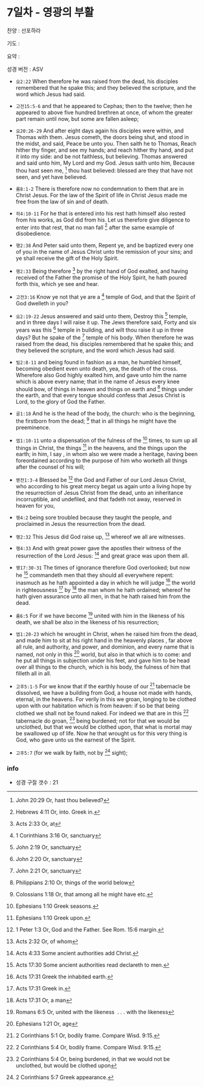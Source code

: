 # 7일차 - 영광의 부활

찬양 : 선포하라

기도 : 

요약 : 

성경 버전 : ASV

- `요2:22` When therefore he was raised from the dead, his disciples remembered that he spake this; and they believed the scripture, and the word which Jesus had said.

- `고전15:5-6` and that he appeared to Cephas; then to the twelve; then he appeared to above five hundred brethren at once, of whom the greater part remain until now, but some are fallen asleep;

- `요20:26-29` And after eight days again his disciples were within, and Thomas with them. Jesus cometh, the doors being shut, and stood in the midst, and said, Peace be unto you. Then saith he to Thomas, Reach hither thy finger, and see my hands; and reach hither thy hand, and put it into my side: and be not faithless, but believing. Thomas answered and said unto him, My Lord and my God. Jesus saith unto him, Because thou hast seen me, [^John20:29a] thou hast believed: blessed are they that have not seen, and yet have believed.
[^John20:29a]: John 20:29 Or, hast thou believed? 


- `롬8:1-2` There is therefore now no condemnation to them that are in Christ Jesus. For the law of the Spirit of life in Christ Jesus made me free from the law of sin and of death.

- `히4:10-11` For he that is entered into his rest hath himself also rested from his works, as God did from his. Let us therefore give diligence to enter into that rest, that no man fall [^Heb4:11a] after the same example of disobedience.
[^Heb4:11a]: Hebrews 4:11 Or, into. Greek in. 


- `행2:38` And Peter said unto them, Repent ye, and be baptized every one of you in the name of Jesus Christ unto the remission of your sins; and ye shall receive the gift of the Holy Spirit.

- `행2:33` Being therefore [^Acts2:33a] by the right hand of God exalted, and having received of the Father the promise of the Holy Spirit, he hath poured forth this, which ye see and hear.
[^Acts2:33a]: Acts 2:33 Or, at 


- `고전3:16` Know ye not that ye are a [^1Cor3:16a] temple of God, and that the Spirit of God dwelleth in you?
[^1Cor3:16a]: 1 Corinthians 3:16 Or, sanctuary 


- `요2:19-22` Jesus answered and said unto them, Destroy this [^John2:19a] temple, and in three days I will raise it up. The Jews therefore said, Forty and six years was this [^John2:20a] temple in building, and wilt thou raise it up in three days? But he spake of the [^John2:21a] temple of his body. When therefore he was raised from the dead, his disciples remembered that he spake this; and they believed the scripture, and the word which Jesus had said.
[^John2:19a]: John 2:19 Or, sanctuary 
[^John2:20a]: John 2:20 Or, sanctuary 
[^John2:21a]: John 2:21 Or, sanctuary 


- `빌2:8-11` and being found in fashion as a man, he humbled himself, becoming obedient even unto death, yea, the death of the cross. Wherefore also God highly exalted him, and gave unto him the name which is above every name; that in the name of Jesus every knee should bow, of things in heaven and things on earth and [^Phil2:10a] things under the earth, and that every tongue should confess that Jesus Christ is Lord, to the glory of God the Father.
[^Phil2:10a]: Philippians 2:10 Or, things of the world below 


- `골1:18` And he is the head of the body, the church: who is the beginning, the firstborn from the dead; [^Col1:18a] that in all things he might have the preeminence.
[^Col1:18a]: Colossians 1:18 Or, that among all he might have etc. 


- `엡1:10-11` unto a dispensation of the fulness of the [^Eph1:10a] times, to sum up all things in Christ, the things [^Eph1:10b] in the heavens, and the things upon the earth; in him, I say , in whom also we were made a heritage, having been foreordained according to the purpose of him who worketh all things after the counsel of his will;
[^Eph1:10a]: Ephesians 1:10 Greek seasons. 
[^Eph1:10b]: Ephesians 1:10 Greek upon. 


- `벧전1:3-4` Blessed be [^1Pet1:3a] the God and Father of our Lord Jesus Christ, who according to his great mercy begat us again unto a living hope by the resurrection of Jesus Christ from the dead, unto an inheritance incorruptible, and undefiled, and that fadeth not away, reserved in heaven for you,
[^1Pet1:3a]: 1 Peter 1:3 Or, God and the Father. See Rom. 15:6 margin. 


- `행4:2` being sore troubled because they taught the people, and proclaimed in Jesus the resurrection from the dead.

- `행2:32` This Jesus did God raise up, [^Acts2:32a] whereof we all are witnesses.
[^Acts2:32a]: Acts 2:32 Or, of whom 


- `행4:33` And with great power gave the apostles their witness of the resurrection of the Lord Jesus: [^Acts4:33a] and great grace was upon them all.
[^Acts4:33a]: Acts 4:33 Some ancient authorities add Christ. 


- `행17:30-31` The times of ignorance therefore God overlooked; but now he [^Acts17:30a] commandeth men that they should all everywhere repent: inasmuch as he hath appointed a day in which he will judge [^Acts17:31a] the world in righteousness [^Acts17:31b] by [^Acts17:31c] the man whom he hath ordained; whereof he hath given assurance unto all men, in that he hath raised him from the dead.
[^Acts17:30a]: Acts 17:30 Some ancient authorities read declareth to men. 
[^Acts17:31a]: Acts 17:31 Greek the inhabited earth. 
[^Acts17:31b]: Acts 17:31 Greek in. 
[^Acts17:31c]: Acts 17:31 Or, a man 


- `롬6:5` For if we have become [^Rom6:5a] united with him in the likeness of his death, we shall be also in the likeness of his resurrection;
[^Rom6:5a]: Romans 6:5 Or, united with the likeness  . . . with the likeness 


- `엡1:20-23` which he wrought in Christ, when he raised him from the dead, and made him to sit at his right hand in the heavenly places , far above all rule, and authority, and power, and dominion, and every name that is named, not only in this [^Eph1:21a] world, but also in that which is to come: and he put all things in subjection under his feet, and gave him to be head over all things to the church, which is his body, the fulness of him that filleth all in all.
[^Eph1:21a]: Ephesians 1:21 Or, age 


- `고후5:1-5` For we know that if the earthly house of our [^2Cor5:1a] tabernacle be dissolved, we have a building from God, a house not made with hands, eternal, in the heavens. For verily in this we groan, longing to be clothed upon with our habitation which is from heaven: if so be that being clothed we shall not be found naked. For indeed we that are in this [^2Cor5:4a] tabernacle do groan, [^2Cor5:4b] being burdened; not for that we would be unclothed, but that we would be clothed upon, that what is mortal may be swallowed up of life. Now he that wrought us for this very thing is God, who gave unto us the earnest of the Spirit.
[^2Cor5:1a]: 2 Corinthians 5:1 Or, bodily frame. Compare Wisd. 9:15. 
[^2Cor5:4a]: 2 Corinthians 5:4 Or, bodily frame. Compare Wisd. 9:15. 
[^2Cor5:4b]: 2 Corinthians 5:4 Or, being burdened, in that we would not be unclothed, but would be clothed upon 


- `고후5:7` (for we walk by faith, not by [^2Cor5:7a] sight);
[^2Cor5:7a]: 2 Corinthians 5:7 Greek appearance. 


### info

- 성경 구절 갯수 : 21